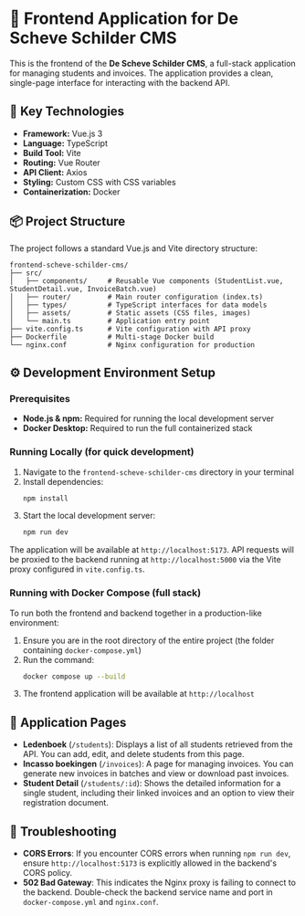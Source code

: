 # 🎨 Frontend Application for De Scheve Schilder CMS

This is the frontend of the **De Scheve Schilder CMS**, a full-stack application for managing students and invoices. The application provides a clean, single-page interface for interacting with the backend API.

## 🚀 Key Technologies

- **Framework:** Vue.js 3
- **Language:** TypeScript
- **Build Tool:** Vite
- **Routing:** Vue Router
- **API Client:** Axios
- **Styling:** Custom CSS with CSS variables
- **Containerization:** Docker

## 📦 Project Structure

The project follows a standard Vue.js and Vite directory structure:

```
frontend-scheve-schilder-cms/
├── src/
│   ├── components/     # Reusable Vue components (StudentList.vue, StudentDetail.vue, InvoiceBatch.vue)
│   ├── router/         # Main router configuration (index.ts)
│   ├── types/          # TypeScript interfaces for data models
│   ├── assets/         # Static assets (CSS files, images)
│   └── main.ts         # Application entry point
├── vite.config.ts      # Vite configuration with API proxy
├── Dockerfile          # Multi-stage Docker build
└── nginx.conf          # Nginx configuration for production
```

## ⚙️ Development Environment Setup

### Prerequisites

- **Node.js & npm:** Required for running the local development server
- **Docker Desktop:** Required to run the full containerized stack

### Running Locally (for quick development)

1. Navigate to the `frontend-scheve-schilder-cms` directory in your terminal
2. Install dependencies:
   ```bash
   npm install
   ```
3. Start the local development server:
   ```bash
   npm run dev
   ```

The application will be available at `http://localhost:5173`. API requests will be proxied to the backend running at `http://localhost:5000` via the Vite proxy configured in `vite.config.ts`.

### Running with Docker Compose (full stack)

To run both the frontend and backend together in a production-like environment:

1. Ensure you are in the root directory of the entire project (the folder containing `docker-compose.yml`)
2. Run the command:
   ```bash
   docker compose up --build
   ```
3. The frontend application will be available at `http://localhost`

## 🧭 Application Pages

- **Ledenboek** (`/students`): Displays a list of all students retrieved from the API. You can add, edit, and delete students from this page.
- **Incasso boekingen** (`/invoices`): A page for managing invoices. You can generate new invoices in batches and view or download past invoices.
- **Student Detail** (`/students/:id`): Shows the detailed information for a single student, including their linked invoices and an option to view their registration document.

## 🐛 Troubleshooting

- **CORS Errors**: If you encounter CORS errors when running `npm run dev`, ensure `http://localhost:5173` is explicitly allowed in the backend's CORS policy.
- **502 Bad Gateway**: This indicates the Nginx proxy is failing to connect to the backend. Double-check the backend service name and port in `docker-compose.yml` and `nginx.conf`.